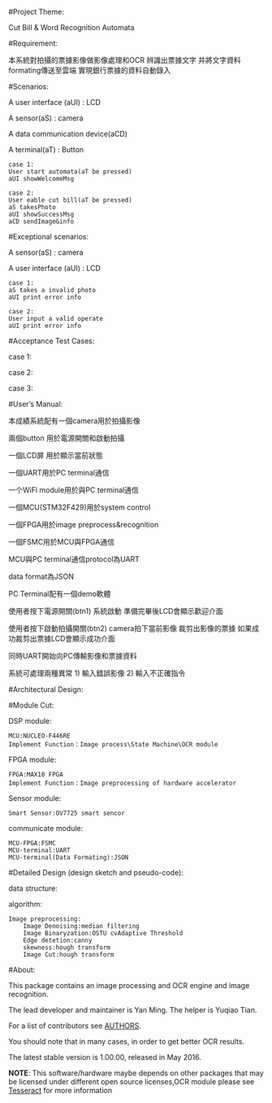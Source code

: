 
#Project Theme:

Cut Bill & Word Recognition Automata

#Requirement:

本系統對拍攝的票據影像做影像處理和OCR 辨識出票據文字 并將文字資料formating傳送至雲端 實現銀行票據的資料自動錄入

#Scenarios:

A user interface (aUI) : LCD
	
A sensor(aS) : camera

A data communication device(aCD)

A terminal(aT) : Button

	case 1:
	User start automata(aT be pressed)
	aUI showWelcomeMsg

	case 2:
	User eable cut bill(aT be pressed)
	aS takesPhoto
	aUI showSuccessMsg
	aCD sendImage&info

#Exceptional scenarios:

A sensor(aS) : camera

A user interface (aUI) : LCD

	case 1:
	aS takes a invalid photo
	aUI print error info

	case 2:
	User input a valid operate
	aUI print error info

#Acceptance Test Cases:

case 1:

case 2:

case 3:

#User’s Manual:

本成績系統配有一個camera用於拍攝影像

兩個button 用於電源開關和啟動拍攝

一個LCD屏 用於顯示當前狀態

一個UART用於PC terminal通信

一个WiFi module用於與PC terminal通信

一個MCU(STM32F429)用於system control

一個FPGA用於image preprocess&recognition

一個FSMC用於MCU與FPGA通信

MCU與PC terminal通信protocol為UART

data format為JSON

PC Terminal配有一個demo軟體


使用者按下電源開關(btn1) 系統啟動 準備完畢後LCD會顯示歡迎介面

使用者按下啟動拍攝開關(btn2) camera拍下當前影像 裁剪出影像的票據 如果成功裁剪出票據LCD會顯示成功介面

同時UART開始向PC傳輸影像和票據資料

系統可處理兩種異常 1) 輸入錯誤影像 2) 輸入不正確指令

#Architectural Design:

#Module Cut:

DSP module:

	MCU:NUCLEO-F446RE
	Implement Function：Image process\State Machine\OCR module

FPGA module:

	FPGA:MAX10 FPGA
	Implement Function：Image preprocessing of hardware accelerator

Sensor module:

	Smart Sensor:OV7725 smart sencor

communicate module:

	MCU-FPGA:FSMC
	MCU-terminal:UART
	MCU-terminal(Data Formating):JSON

#Detailed Design (design sketch and pseudo-code):

data structure:

algorithm:

	Image preprocessing:
		Image Denoising:median filtering
		Image Binaryzation:OSTU cvAdaptive Threshold
		Edge detetion:canny
		skewness:hough transform
		Image Cut:hough transform

#About:

This package contains an image processing and OCR engine and image recognition.

The lead developer and maintainer is Yan Ming. The helper is Yuqiao Tian.

For a list of contributors see [AUTHORS](https://github.com/ScarlettCanaan).

You should note that in many cases, in order to get better OCR results.

The latest stable version is 1.00.00, released in May 2016.

**NOTE**: This software/hardware maybe depends on other packages that may be licensed under different open source licenses,OCR module please see [Tesseract](https://github.com/tesseract-ocr/tesseract/) for more information
